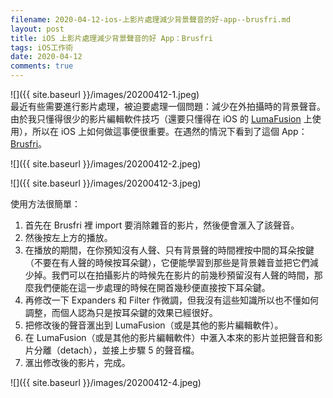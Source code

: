 ```yaml
---
filename: 2020-04-12-ios-上影片處理減少背景聲音的好-app--brusfri.md
layout: post
title: iOS 上影片處理減少背景聲音的好 App：Brusfri
tags: iOS工作術
date: 2020-04-12
comments: true
---
```


![]({{ site.baseurl }}/images/20200412-1.jpeg)  
最近有些需要進行影片處理，被迫要處理一個問題：減少在外拍攝時的背景聲音。由於我只懂得很少的影片編輯軟件技巧（還要只懂得在 iOS 的 [LumaFusion](https://apps.apple.com/hk/app/lumafusion/id1062022008?l=en) 上使用），所以在 iOS 上如何做這事便很重要。在遇然的情況下看到了這個 App：[Brusfri](https://apps.apple.com/hk/app/brusfri/id1289165912?l=en)。

![]({{ site.baseurl }}/images/20200412-2.jpeg)

![]({{ site.baseurl }}/images/20200412-3.jpeg)

使用方法很簡單：

1. 首先在 Brusfri 裡 import 要消除雜音的影片，然後便會滙入了該聲音。
2. 然後按左上方的播放。
3. 在播放的期間，在你預知沒有人聲、只有背景聲的時間裡按中間的耳朵按鍵（不要在有人聲的時候按耳朵鍵），它便能學習到那些是背景雜音並把它們減少掉。我們可以在拍攝影片的時候先在影片的前幾秒預留沒有人聲的時間，那麼我們便能在這一步處理的時候在開首幾秒便直接按下耳朵鍵。
4. 再修改一下 Expanders 和 Filter 作微調，但我沒有這些知識所以也不懂如何調整，而個人認為只是按耳朵鍵的效果已經很好。
5. 把修改後的聲音滙出到 LumaFusion（或是其他的影片編輯軟件）。
6. 在 LumaFusion（或是其他的影片編輯軟件）中滙入本來的影片並把聲音和影片分離（detach），並接上步驟 5 的聲音檔。
7. 滙出修改後的影片，完成。

![]({{ site.baseurl }}/images/20200412-4.jpeg)
